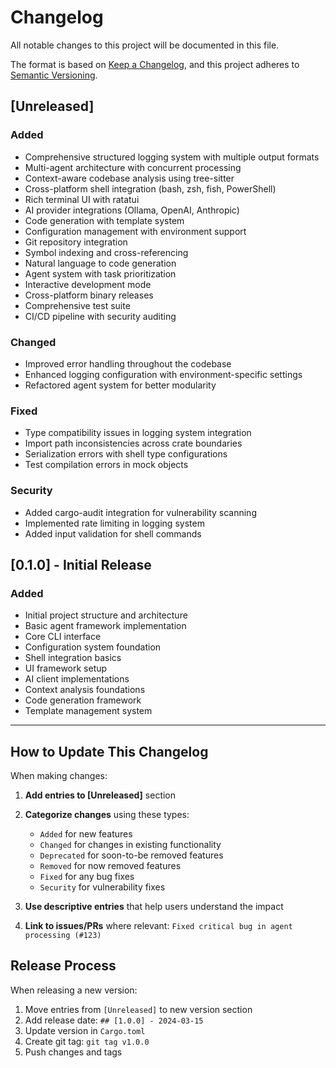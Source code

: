 # Changelog

All notable changes to this project will be documented in this file.

The format is based on [Keep a Changelog](https://keepachangelog.com/en/1.0.0/),
and this project adheres to [Semantic Versioning](https://semver.org/spec/v2.0.0.html).

## [Unreleased]

### Added
- Comprehensive structured logging system with multiple output formats
- Multi-agent architecture with concurrent processing
- Context-aware codebase analysis using tree-sitter
- Cross-platform shell integration (bash, zsh, fish, PowerShell)
- Rich terminal UI with ratatui
- AI provider integrations (Ollama, OpenAI, Anthropic)
- Code generation with template system
- Configuration management with environment support
- Git repository integration
- Symbol indexing and cross-referencing
- Natural language to code generation
- Agent system with task prioritization
- Interactive development mode
- Cross-platform binary releases
- Comprehensive test suite
- CI/CD pipeline with security auditing

### Changed
- Improved error handling throughout the codebase
- Enhanced logging configuration with environment-specific settings
- Refactored agent system for better modularity

### Fixed
- Type compatibility issues in logging system integration
- Import path inconsistencies across crate boundaries
- Serialization errors with shell type configurations
- Test compilation errors in mock objects

### Security
- Added cargo-audit integration for vulnerability scanning
- Implemented rate limiting in logging system
- Added input validation for shell commands

## [0.1.0] - Initial Release

### Added
- Initial project structure and architecture
- Basic agent framework implementation
- Core CLI interface
- Configuration system foundation
- Shell integration basics
- UI framework setup
- AI client implementations
- Context analysis foundations
- Code generation framework
- Template management system

---

## How to Update This Changelog

When making changes:

1. **Add entries to [Unreleased]** section
2. **Categorize changes** using these types:
   - `Added` for new features
   - `Changed` for changes in existing functionality
   - `Deprecated` for soon-to-be removed features
   - `Removed` for now removed features
   - `Fixed` for any bug fixes
   - `Security` for vulnerability fixes

3. **Use descriptive entries** that help users understand the impact
4. **Link to issues/PRs** where relevant: `Fixed critical bug in agent processing (#123)`

## Release Process

When releasing a new version:

1. Move entries from `[Unreleased]` to new version section
2. Add release date: `## [1.0.0] - 2024-03-15`
3. Update version in `Cargo.toml`
4. Create git tag: `git tag v1.0.0`
5. Push changes and tags